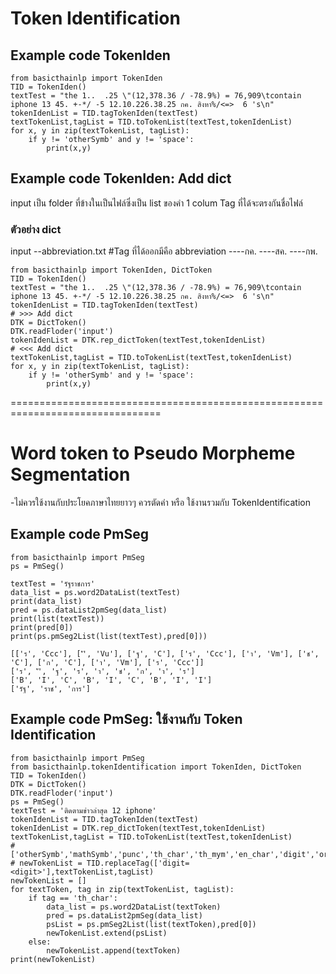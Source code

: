 # Token Identification
## Example code TokenIden
```
from basicthainlp import TokenIden
TID = TokenIden()
textTest = "the 1..  .25 \"(12,378.36 / -78.9%) = 76,909\tcontain iphone 13 45. +-*/ -5 12.10.226.38.25 กค. สิงหา%/<=>  6 's\n"
tokenIdenList = TID.tagTokenIden(textTest)
textTokenList,tagList = TID.toTokenList(textTest,tokenIdenList)
for x, y in zip(textTokenList, tagList):
    if y != 'otherSymb' and y != 'space':
        print(x,y)
```
## Example code TokenIden: Add dict
input เป็น folder ที่ข้างในเป็นไฟล์ซึ่งเป็น list ของคำ 1 colum
Tag ที่ได้จะตรงกันชื่อไฟล์
### ตัวอย่าง dict
input
--abbreviation.txt #Tag ที่ได้ออกมีคือ abbreviation
----กค.
----สค.
----กพ.
```
from basicthainlp import TokenIden, DictToken
TID = TokenIden()
textTest = "the 1..  .25 \"(12,378.36 / -78.9%) = 76,909\tcontain iphone 13 45. +-*/ -5 12.10.226.38.25 กค. สิงหา%/<=>  6 's\n"
tokenIdenList = TID.tagTokenIden(textTest)
# >>> Add dict 
DTK = DictToken()
DTK.readFloder('input')
tokenIdenList = DTK.rep_dictToken(textTest,tokenIdenList)
# <<< Add dict
textTokenList,tagList = TID.toTokenList(textTest,tokenIdenList)
for x, y in zip(textTokenList, tagList):
    if y != 'otherSymb' and y != 'space':
        print(x,y)
```
================================================================================
# Word token to Pseudo Morpheme Segmentation
-ไม่ควรใช้งานกับประโยคภาษาไทยยาวๆ ควรตัดคำ หรือ ใช้งานรวมกับ TokenIdentification
## Example code PmSeg
```
from basicthainlp import PmSeg
ps = PmSeg()

textTest = 'รัฐราชการ'
data_list = ps.word2DataList(textTest)
print(data_list)
pred = ps.dataList2pmSeg(data_list)
print(list(textTest))
print(pred[0])
print(ps.pmSeg2List(list(textTest),pred[0]))
```
```
[['ร', 'Ccc'], ['ั', 'Vu'], ['ฐ', 'C'], ['ร', 'Ccc'], ['า', 'Vm'], ['ช', 'C'], ['ก', 'C'], ['า', 'Vm'], ['ร', 'Ccc']]
['ร', 'ั', 'ฐ', 'ร', 'า', 'ช', 'ก', 'า', 'ร']
['B', 'I', 'C', 'B', 'I', 'C', 'B', 'I', 'I']
['รัฐ', 'ราช', 'การ']
```
## Example code PmSeg: ใช้งานกับ Token Identification
```
from basicthainlp import PmSeg
from basicthainlp.tokenIdentification import TokenIden, DictToken
TID = TokenIden()
DTK = DictToken()
DTK.readFloder('input')
ps = PmSeg()
textTest = 'ติดตามข่าวล่าสุด 12 iphone'
tokenIdenList = TID.tagTokenIden(textTest)
tokenIdenList = DTK.rep_dictToken(textTest,tokenIdenList)
textTokenList,tagList = TID.toTokenList(textTest,tokenIdenList)
# ['otherSymb','mathSymb','punc','th_char','th_mym','en_char','digit','order','url','whitespace','space','newline','abbreviation','ne']
# newTokenList = TID.replaceTag(['digit=<digit>'],textTokenList,tagList)
newTokenList = []
for textToken, tag in zip(textTokenList, tagList):
    if tag == 'th_char':
        data_list = ps.word2DataList(textToken)
        pred = ps.dataList2pmSeg(data_list)
        psList = ps.pmSeg2List(list(textToken),pred[0])
        newTokenList.extend(psList)
    else:
        newTokenList.append(textToken)
print(newTokenList)
```